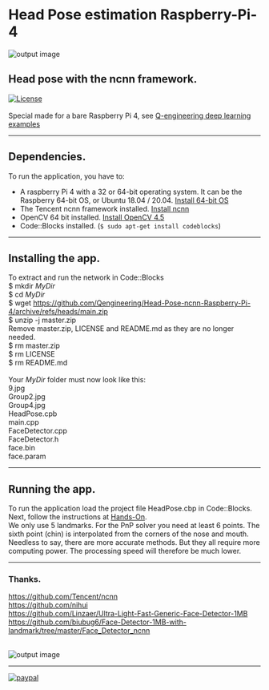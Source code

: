 # Head Pose estimation Raspberry-Pi-4
![output image]( https://qengineering.eu/images/HeadPose_9.jpg )
## Head pose with the ncnn framework. <br/>
[![License](https://img.shields.io/badge/License-BSD%203--Clause-blue.svg)](https://opensource.org/licenses/BSD-3-Clause)<br/><br/>
Special made for a bare Raspberry Pi 4, see [Q-engineering deep learning examples](https://qengineering.eu/deep-learning-examples-on-raspberry-32-64-os.html)

------------

## Dependencies.
To run the application, you have to:
- A raspberry Pi 4 with a 32 or 64-bit operating system. It can be the Raspberry 64-bit OS, or Ubuntu 18.04 / 20.04. [Install 64-bit OS](https://qengineering.eu/install-raspberry-64-os.html) <br/>
- The Tencent ncnn framework installed. [Install ncnn](https://qengineering.eu/install-ncnn-on-raspberry-pi-4.html) <br/>
- OpenCV 64 bit installed. [Install OpenCV 4.5](https://qengineering.eu/install-opencv-4.5-on-raspberry-64-os.html) <br/>
- Code::Blocks installed. (```$ sudo apt-get install codeblocks```)

------------

## Installing the app.
To extract and run the network in Code::Blocks <br/>
$ mkdir *MyDir* <br/>
$ cd *MyDir* <br/>
$ wget https://github.com/Qengineering/Head-Pose-ncnn-Raspberry-Pi-4/archive/refs/heads/main.zip <br/>
$ unzip -j master.zip <br/>
Remove master.zip, LICENSE and README.md as they are no longer needed. <br/> 
$ rm master.zip <br/>
$ rm LICENSE <br/>
$ rm README.md <br/> <br/>
Your *MyDir* folder must now look like this: <br/> 
9.jpg <br/>
Group2.jpg <br/>
Group4.jpg <br/>
HeadPose.cpb <br/>
main.cpp <br/>
FaceDetector.cpp <br/>
FaceDetector.h <br/>
face.bin <br/>
face.param <br/>

------------

## Running the app.
To run the application load the project file HeadPose.cbp in Code::Blocks.<br/> 
Next, follow the instructions at [Hands-On](https://qengineering.eu/deep-learning-examples-on-raspberry-32-64-os.html#HandsOn).<br/>
We only use 5 landmarks. For the PnP solver you need at least 6 points. The sixth point (chin) is interpolated from the corners of the nose and mouth.
Needless to say, there are more accurate methods. But they all require more computing power. The processing speed will therefore be much lower.

------------

### Thanks.
https://github.com/Tencent/ncnn<br/>
https://github.com/nihui<br/>
https://github.com/Linzaer/Ultra-Light-Fast-Generic-Face-Detector-1MB<br/>
https://github.com/biubug6/Face-Detector-1MB-with-landmark/tree/master/Face_Detector_ncnn<br/><br/>

![output image]( https://qengineering.eu/images/HeadPose_2.jpg )

------------

[![paypal](https://qengineering.eu/images/TipJarSmall4.png)](https://www.paypal.com/cgi-bin/webscr?cmd=_s-xclick&hosted_button_id=CPZTM5BB3FCYL) 
